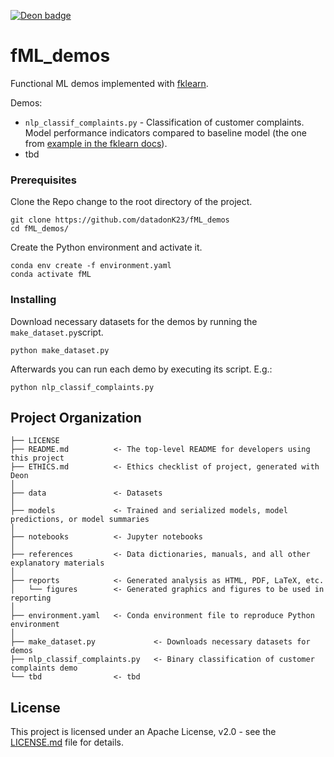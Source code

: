 [![Deon badge](https://img.shields.io/badge/ethics%20checklist-deon-brightgreen.svg?style=popout-square)](http://deon.drivendata.org/)

# fML_demos

Functional ML demos implemented with [fklearn](https://github.com/nubank/fklearn).

Demos:

* `nlp_classif_complaints.py` - Classification of customer complaints. Model performance indicators compared to baseline model (the one from [example in the fklearn docs](https://fklearn.readthedocs.io/en/latest/examples/nlp_classification.html)).
* tbd


### Prerequisites

Clone the Repo change to the root directory of the project.

```
git clone https://github.com/datadonK23/fML_demos
cd fML_demos/
```

Create the Python environment and activate it. 

```
conda env create -f environment.yaml
conda activate fML
```


### Installing

Download necessary datasets for the demos by running the `make_dataset.py`script.

```
python make_dataset.py
```

Afterwards you can run each demo by executing its script. E.g.:

```
python nlp_classif_complaints.py
```


Project Organization
------------

    ├── LICENSE
    ├── README.md          <- The top-level README for developers using this project
    ├── ETHICS.md          <- Ethics checklist of project, generated with Deon
    │
    ├── data			   <- Datasets 
    │
    ├── models             <- Trained and serialized models, model predictions, or model summaries
    │
    ├── notebooks          <- Jupyter notebooks
    │
    ├── references         <- Data dictionaries, manuals, and all other explanatory materials
    │
    ├── reports            <- Generated analysis as HTML, PDF, LaTeX, etc.
    │   └── figures        <- Generated graphics and figures to be used in reporting
    │
    ├── environment.yaml   <- Conda environment file to reproduce Python environment
    │
    ├── make_dataset.py             <- Downloads necessary datasets for demos
    ├── nlp_classif_complaints.py  	<- Binary classification of customer complaints demo
    └── tbd                <- tbd
    

## License

This project is licensed under an Apache License, v2.0 - see the [LICENSE.md](LICENSE.md) file for details.